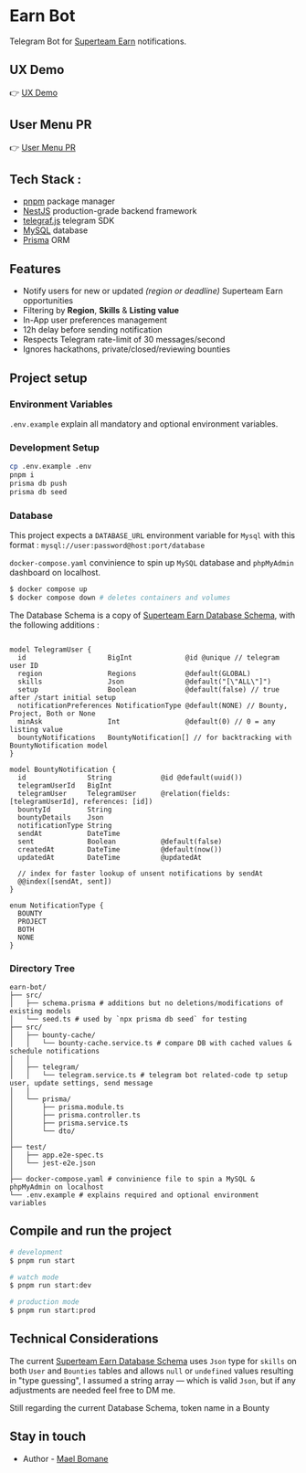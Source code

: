 # Earn Bot

Telegram Bot for [Superteam Earn](https://earn.superteam.fun) notifications.

## UX Demo

👉 [UX Demo](https://youtu.be/Mek6DReBdl8)

## User Menu PR

👉 [User Menu PR](https://github.com/SuperteamDAO/earn/pull/1109)

## Tech Stack :

- [pnpm](https://pnpm.io/) package manager
- [NestJS](https://nestjs.com/) production-grade backend framework
- [telegraf.js](https://github.com/telegraf/telegraf) telegram SDK
- [MySQL](https://www.mysql.com/) database
- [Prisma](https://www.prisma.io/) ORM

## Features

- Notify users for new or updated *(region or deadline)* Superteam Earn opportunities
- Filtering by **Region**, **Skills** & **Listing value**
- In-App user preferences management
- 12h delay before sending notification
- Respects Telegram rate-limit of 30 messages/second
- Ignores hackathons, private/closed/reviewing bounties

## Project setup

### Environment Variables

`.env.example` explain all mandatory and optional environment variables.

### Development Setup

```bash
cp .env.example .env
pnpm i
prisma db push
prisma db seed
```

### Database

This project expects a `DATABASE_URL` environment variable for `Mysql` with this format : `mysql://user:password@host:port/database`

`docker-compose.yaml` convinience to spin up `MySQL` database and `phpMyAdmin` dashboard on localhost.

```bash
$ docker compose up
$ docker compose down # deletes containers and volumes 
```

The Database Schema is a copy of [Superteam Earn Database Schema](https://github.com/SuperteamDAO/earn/blob/main/prisma/schema.prisma), with the following additions : 

```prisma

model TelegramUser {
  id                    BigInt             @id @unique // telegram user ID
  region                Regions            @default(GLOBAL)
  skills                Json               @default("[\"ALL\"]")
  setup                 Boolean            @default(false) // true after /start initial setup 
  notificationPreferences NotificationType @default(NONE) // Bounty, Project, Both or None
  minAsk                Int                @default(0) // 0 = any listing value
  bountyNotifications   BountyNotification[] // for backtracking with BountyNotification model
}

model BountyNotification {
  id               String            @id @default(uuid())
  telegramUserId   BigInt            
  telegramUser     TelegramUser      @relation(fields: [telegramUserId], references: [id])
  bountyId         String            
  bountyDetails    Json             
  notificationType String           
  sendAt           DateTime        
  sent             Boolean           @default(false)
  createdAt        DateTime          @default(now())
  updatedAt        DateTime          @updatedAt

  // index for faster lookup of unsent notifications by sendAt
  @@index([sendAt, sent])
}

enum NotificationType {
  BOUNTY
  PROJECT
  BOTH
  NONE
}

```

### Directory Tree

```
earn-bot/
├── src/
│   ├── schema.prisma # additions but no deletions/modifications of existing models
│   └── seed.ts # used by `npx prisma db seed` for testing
├── src/
│   ├── bounty-cache/
│   │   └── bounty-cache.service.ts # compare DB with cached values & schedule notifications
│   │
│   ├── telegram/
│   │   └── telegram.service.ts # telegram bot related-code tp setup user, update settings, send message
│   │
│   └── prisma/
│       ├── prisma.module.ts
│       ├── prisma.controller.ts
│       ├── prisma.service.ts
│       └── dto/
│
├── test/
│   ├── app.e2e-spec.ts
│   └── jest-e2e.json
│
├── docker-compose.yaml # convinience file to spin a MySQL & phpMyAdmin on localhost
└── .env.example # explains required and optional environment variables
```

## Compile and run the project

```bash
# development
$ pnpm run start

# watch mode
$ pnpm run start:dev

# production mode
$ pnpm run start:prod
```

## Technical Considerations 

The current [Superteam Earn Database Schema](https://github.com/SuperteamDAO/earn/blob/main/prisma/schema.prisma) uses `Json`
type for `skills` on both `User` and `Bounties` tables and allows `null` or `undefined` values resulting in "type guessing", 
I assumed a string array — which is valid `Json`, but if any adjustments are needed feel free to DM me.

Still regarding the current Database Schema, token name in a Bounty

## Stay in touch

- Author - [Mael Bomane](https://x.com/mael_bomane)

